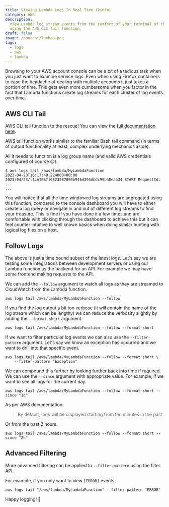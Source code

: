 ```yaml
---
title: Viewing Lambda Logs In Real Time (kinda)
category: AWS
description:
  View Lambda log stream events from the comfort of your terminal of choice
  using the AWS CLI tail function.
draft: false
image: /content/lambda.png
tags:
  - logs
  - aws
  - lambda
---
```


Browsing to your AWS account console can be a bit of a tedious task when you
just want to examine service logs. Even when using Firefox containers to ease
the headache of dealing with multiple accounts it just takes a portion of time.
This gets even more cumbersome when you factor in the fact that Lambda functions
create log streams for each cluster of log events over time.

## AWS CLI Tail

AWS CLI tail function to the rescue! You can view the
[full documentation here](https://awscli.amazonaws.com/v2/documentation/api/latest/reference/logs/tail.html).

AWS tail function works similar to the familiar Bash tail command (in terms of
output functionality at least, complex underlying mechanics aside).

All it needs to function is a log group name (and valid AWS credentials
configured of course 😉).

```shell
$ aws logs tail /aws/lambda/MyLambdaFunction
2023-04-23T16:17:49.224000+00:00 2023/04/23/[$LATEST]6823287090b946d394dbdc99b48ea434 START RequestId:
...
...
```

You will notice that all the time windowed log streams are aggregated using this
function, compared to the console dashboard you will have to either create a log
query or navigate in and out of different log streams to find your treasure.
This is fine if you have done it a few times and are comfortable with clicking
through the dashboard to achieve this but it can feel counter intuitive to well
known basics when doing similar hunting with logical log files on a host.

## Follow Logs

The above is just a time bound subset of the latest logs. Let's say we are
testing some integrations between development servers or using our Lambda
function as the backend for an API. For example we may have some frontend making
requests to the API.

We can add the `--follow` argument to watch all logs as they are streamed to
CloudWatch from the Lambda function.

```shell
aws logs tail /aws/lambda/MyLambdaFunction --follow
```

If you find the log output a bit too verbose (it will contain the name of the
log stream which can be lengthy) we can reduce the verbosity slightly by adding
the `--format short` argument.

```shell
aws logs tail /aws/lambda/MyLambdaFunction --follow --format short
```

If we want to filter particular log events we can also use the
`--filter-pattern` argument. Let's say we know an exception has occurred and we
want to drill into that specific event.

```shell
aws logs tail /aws/lambda/MyLambdaFunction --follow --format short \
    --filter-pattern "Exception"
```

We can compound this further by looking further back into time if required. We
can use the `--since` argument with appropriate value. For example, if we want
to see all logs for the current day.

```shell
aws logs tail /aws/lambda/MyLambdaFunction --follow --format short --since "1d"
```

As per AWS documentation:

> By default, logs will be displayed starting from ten minutes in the past

Or from the past 2 hours.

```shell
aws logs tail /aws/lambda/MyLambdaFunction --follow --format short --since "2h"
```

## Advanced Filtering

More advanced filtering can be applied to `--filter-pattern` using the filter
API.

For example, if you only want to view `[ERROR]` events.

```shell
aws logs tail "/aws/lambda/MyLambdaFunction" --filter-pattern "ERROR"
```

Happy logging! 🙂
